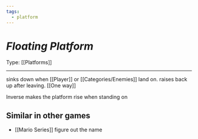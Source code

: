 ```yaml
---
tags:
  - platform
---
```

# _Floating Platform_

Type: [[Platforms]]

----


sinks down when [[Player]] or [[Categories/Enemies]] land on. raises back up after leaving. [[One way]]

Inverse makes the platform rise when standing on

## Similar in other games

* [[Mario Series]] figure out the name